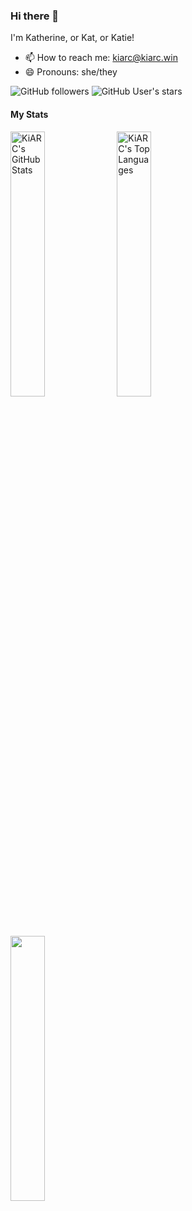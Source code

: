 ### Hi there 👋
I'm Katherine, or Kat, or Katie!
- 📫 How to reach me: <kiarc@kiarc.win>
- 😄 Pronouns: she/they

![GitHub followers](https://img.shields.io/github/followers/KiARC?style=social)
![GitHub User's stars](https://img.shields.io/github/stars/KiARC?style=social)
#### My Stats
<span>
  <img width="33%" align="top" src="https://github-readme-stats.vercel.app/api?username=kiarc&theme=dracula&show=reviews,discussions_started,discussions_answered,prs_merged,prs_merged_percentage&show_icons=true&include_all_commits=true&hide_rank=true" alt="KiARC's GitHub Stats"/>
  <img width="33%" align="top" src="https://github-readme-stats.vercel.app/api/top-langs/?username=kiarc&theme=dracula&layout=compact" alt="KiARC's Top Languages"/>
  <img width="33%" align="top" src="https://streak-stats.demolab.com/?user=kiarc&theme=dracula"/>
</span>
